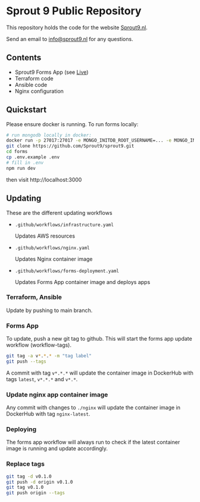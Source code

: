 # Sprout 9 Public Repository
This repository holds the code for the website [Sprout9.nl](https://www.sprout9.nl/).

Send an email to [info@sprout9.nl](mailto:info@sprout9.nl) for any questions.

## Contents

- Sprout9 Forms App (see [Live](https://forms.sprout9.nl/))
- Terraform code
- Ansible code
- Nginx configuration

## Quickstart
Please ensure docker is running.
To run forms locally:
```bash
# run mongodb locally in docker:
docker run -p 27017:27017 -e MONGO_INITDB_ROOT_USERNAME=... -e MONGO_INITDB_ROOT_PASSWORD=... mongodb -d
git clone https://github.com/Sprout9/sprout9.git
cd forms
cp .env.example .env
# fill in .env
npm run dev
```
then visit http://localhost:3000


## Updating
These are the different updating workflows
- `.github/workflows/infrastructure.yaml`
  
  Updates AWS resources
- `.github/workflows/nginx.yaml`

  Updates Nginx container image
- `.github/workflows/forms-deployment.yaml`

  Updates Forms App container image and deploys apps

### Terraform, Ansible
Update by pushing to main branch.

### Forms App
To update, push a new git tag to github. This will start the forms app update workflow (workflow-tags).
```bash
git tag -a v*.*.* -m "tag label"
git push --tags
```
A commit with tag `v*.*.*` will update the container image in DockerHub with tags `latest`, `v*.*.*` and `v*.*`.

### Update nginx app container image
Any commit with changes to `./nginx` will update the container image in DockerHub with tag `nginx-latest`.

### Deploying
The forms app workflow will always run to check if the latest container image is running and update accordingly.

### Replace tags
```bash
git tag -d v0.1.0
git push -d origin v0.1.0
git tag v0.1.0
git push origin --tags
```